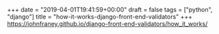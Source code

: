 +++
date = "2019-04-01T19:41:59+00:00"
draft = false
tags = ["python", "django"]
title = "how-it-works-django-front-end-validators"
+++
https://johnfraney.github.io/django-front-end-validators/how_it_works/


